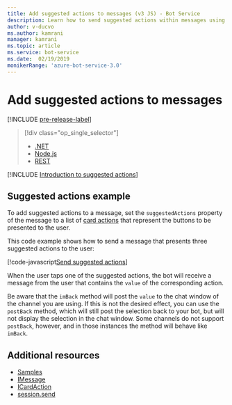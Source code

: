 ```yaml
---
title: Add suggested actions to messages (v3 JS) - Bot Service
description: Learn how to send suggested actions within messages using the Bot Framework SDK for Node.js.
author: v-ducvo
ms.author: kamrani
manager: kamrani
ms.topic: article
ms.service: bot-service
ms.date:  02/19/2019
monikerRange: 'azure-bot-service-3.0'
---
```


# Add suggested actions to messages

[!INCLUDE [pre-release-label](../includes/pre-release-label-v3.md)]

> [!div class="op_single_selector"]
> - [.NET](../dotnet/bot-builder-dotnet-add-suggested-actions.md)
> - [Node.js](../nodejs/bot-builder-nodejs-send-suggested-actions.md)
> - [REST](../rest-api/bot-framework-rest-connector-add-suggested-actions.md)

[!INCLUDE [Introduction to suggested actions](../includes/snippet-suggested-actions-intro.md)]

## Suggested actions example

To add suggested actions to a message, set the `suggestedActions` property of the message to a list of [card actions][ICardAction] that represent the buttons to be presented to the user.

This code example shows how to send a message that presents three suggested actions to the user:

[!code-javascript[Send suggested actions](../includes/code/node-send-suggested-actions.js#sendSuggestedActions)]

When the user taps one of the suggested actions, the bot will receive a message from the user that contains the `value` of the corresponding action.

Be aware that the `imBack` method will post the `value` to the chat window of the channel you are using. If this is not the desired effect, you can use the `postBack` method, which will still post the selection back to your bot, but will not display the selection in the chat window. Some channels do not support `postBack`, however, and in those instances the method will behave like `imBack`.

## Additional resources

- [Samples][samples]
- [IMessage][IMessage]
- [ICardAction][ICardAction]
- [session.send][SessionSend]

[IMessage]: http://docs.botframework.com/node/builder/chat-reference/interfaces/_botbuilder_d_.imessage

[SessionSend]: https://docs.botframework.com/node/builder/chat-reference/classes/_botbuilder_d_.session.html#send

[ICardAction]: https://docs.botframework.com/node/builder/chat-reference/interfaces/_botbuilder_d_.icardaction.html

<!-- The inspector is no longer supported: we're redirecting to the samples for now. -->
[samples]: https://github.com/Microsoft/BotBuilder-Samples/tree/v3-sdk-samples
